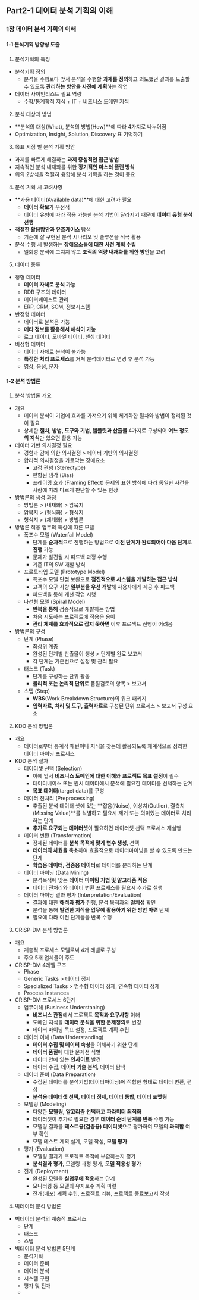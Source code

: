 ## Part2-1 데이터 분석 기획의 이해

### 1장 데이터 분석 기획의 이해

#### 1-1 분석기획 방향성 도출

1. 분석기획의 특징
 - 분석기획 정의
   - 분석을 수행보다 앞서 분석을 수행할 **과제를 정의**하고 의도했던 결과를 도출할 수 있도록 **관리하는 방안을 사전에 계획**하는 작업
 - 데이터 사이언티스트 필요 역량
   - 수학/통계학적 지식 + IT + 비즈니스 도메인 지식
2. 분석 대상과 방법
- **분석의 대상(What), 분석의 방법(How)**에 따라 4가지로 나누어짐
- Optimization, Insight, Solution, Discovery 표 기억하기
3. 목표 시점 별 분석 기획 방안
- 과제를 빠르게 해결하는 **과제 중심적인 접근 방법**
- 지속적인 분석 내재화를 위한 **장기적인 마스터 플랜 방식**
- 위의 2방식을 적절히 융합해 분석 기획을 하는 것이 중요
4. 분석 기획 시 고려사항
- **가용 데이터(Available data)**에 대한 고려가 필요
  - **데이터 확보**가 우선적
  - 데이터 유형에 따라 적용 가능한 분석 기법이 달라지기 때문에 **데이터 유형 분석 선행**
- **적절한 활용방안과 유즈케이스** 탐색
  - 기존에 잘 구현된 분석 시나리오 및 솔루션을 적극 활용
- 분석 수행 시 발생하는 **장애요소들에 대한 사전 계획 수립**
  - 일회성 분석에 그치지 않고 **조직의 역량 내재화를 위한 방안**을 고려
5. 데이터 종류
- 정형 데이터
  - **데이터 자체로 분석 가능**
  - RDB 구조의 데이터
  - 데이터베이스로 관리
  - ERP, CRM, SCM, 정보시스템
- 반정형 데이터
  - 데이터로 분석은 가능
  - **메타 정보를 활용해서 해석이 가능**
  - 로그 데이터, 모바일 데이터, 센싱 데이터
- 비정형 데이터
  - 데이터 자체로 분석이 불가능
  - **특정한 처리 프로세스**를 거쳐 분석데이터로 변경 후 분석 가능
  - 영상, 음성, 문자



#### 1-2 분석 방법론

1. 분석 방법론 개요
 - 개요
   - 데이터 분석이 기업에 효과를 가져오기 위해 체계화한 절차와 방법이 정리된 것이 필요
   - 상세한 **절차, 방법, 도구와 기법, 템플릿과 산출물** 4가지로 구성되어 **어느 정도의 지식**만 있으면 활용 가능
 - 데이터 기반 의사결정 필요
   - 경험과 감에 의한 의사결정 > 데이터 기반의 의사결정
   - 합리적 의사결정을 가로막는 장애요소
     - 고정 관념 (Stereotype)
     - 편향된 생각 (Bias)
     - 프레이밍 효과 (Framing Effect)
       문제의 표현 방식에 따라 동일한 사건을 사람에 따라 다르게 판단할 수 있는 현상
 - 방법론의 생성 과정
   - 방법론 > (내재화) > 암묵지
   - 암묵지 > (형식화) > 형식지
   - 형식지 > (체계화) > 방법론
 - 방법론 적용 업무의 특성에 따른 모델
   - 폭포수 모델 (Waterfall Model)
     - 단계를 **순차적**으로 진행하는 방법으로 **이전 단계가 완료되어야 다음 단계로 진행** 가능
     - 문제가 발견될 시 피드백 과정 수행
     - 기존 IT의 SW 개발 방식
   - 프로토타입 모델 (Prototype Model)
     - 폭포수 모델 단점 보완으로 **점진적으로 시스템을 개발하는 접근 방식**
     - 고객의 요구 사항 **일부분을 우선 개발**해 사용자에게 제공 후 피드백
     - 피드백을 통해 개선 작업 시행
   - 나선형 모델 (Spiral Model)
     - **반복을 통해** 점증적으로 개발하는 방법
     - 처음 시도하는 프로젝트에 적용은 용이
     - **관리 체계를 효과적으로 잡지 못하면** 이후 프로젝트 진행이 어려움
 - 방법론의 구성
   - 단계 (Phase)
     - 최상위 계층
     - 완성된 단계별 산출물이 생성 > 단계별 완료 보고서
     - 각 단계는 기준선으로 설정 및 관리 필요
   - 태스크 (Task)
     - 단계를 구성하는 단위 활동
     - **물리적 또는 논리적 단위**로 품질검토의 항목 > 보고서
   - 스텝 (Step)
     - **WBS**(Work Breakdown Structure)의 워크 패키지 
     - **입력자료, 처리 및 도구, 출력자료**로 구성된 단위 프로세스 > 보고서 구성 요소
2. KDD 분석 방법론
- 개요
  - 데이터로부터 통계적 패턴이나 지식을 찾는데 활용되도록 체계적으로 정리한 데이터 마이닝 프로세스
- KDD 분석 절차
  - 데이터셋 선택 (Selection)
    - 이에 앞서 **비즈니스 도메인에 대한 이해**와 **프로젝트 목표 설정**이 필수
    - 데이터베이스 또는 원시 데이터에서 분석에 필요한 데이터를 선택하는 단계
    - **목표 데이터**(target data)를 구성
  - 데이터 전처리 (Preprocessing)
    - 추출된 분석 데이터 셋에 있는 **잡음(Noise), 이상치(Outlier), 결측치(Missing Value)**를 식별하고 필요시 제거 또는 의미있는 데이터로 처리하는 단계
    - **추가로 요구되는 데이터셋**이 필요하면 데이터셋 선택 프로세스 재실행
  - 데이터 변환 (Transformation)
    - 정제된 데이터를 **분석 목적에 맞게 변수 생성**, 선택
    - **데이터의 차원을 축소**하여 효율적으로 데이터마이닝을 할 수 있도록 만드는 단계
    - **학습용 데이터, 검증용 데이터**로 데이터를 분리하는 단계
  - 데이터 마이닝 (Data Mining)
    - 분석목적에 맞는 **데이터 마이팅 기법 및 알고리즘 적용**
    - 데이터 전처리와 데이터 변환 프로세스를 필요시 추가로 실행
  - 데이터 마이닝 결과 평가 (Interpretation/Evaluation)
    - 결과에 대한 **해석과 평가** 진행, 분석 목적과의 **일치성** 확인
    - 분석을 통해 **발견한 지식을 업무에 활용하기 위한 방안 마련** 단계
    - 필요에 다라 이전 단계들을 반복 수행
3. CRISP-DM 분석 방법론
- 개요
  - 계층적 프로세스 모델로써 4개 레벨로 구성
  - 주요 5개 업체들이 주도
- CRISP-DM 4레벨 구조
  - Phase
  - Generic Tasks > 데이터 정제
  - Specialized Tasks > 범주형 데이터 정제, 연속형 데이터 정제
  - Process Instances
- CRISP-DM 프로세스 6단계
  - 업무이해 (Business Understaning)
    - **비즈니스 관점**에서 프로젝트 **목적과 요구사항** 이해
    - 도메인 지식을 **데이터 분석을 위한 문제정의**로 변경
    - 데이터 마이닝 목표 설정, 프로젝트 계획 수립
  - 데이터 이해 (Data Understanding)
    - **데이터 수집 및 데이터 속성**을 이해하기 위한 단계
    - **데이터 품질**에 대한 문제점 식별
    - 데이터 안에 있는 **인사이트** 발견
    - 데이터 수집, **데이터 기술 분석**, 데이터 탐색
  - 데이터 준비 (Data Preparation)
    - 수집된 데이터를 분석기법(데이터마이닝)에 적합한 형태로 데이터 변환, 편성
    - **분석용 데이터셋 선택, 데이터 정제, 데이터 통합, 데이터 포맷팅**
  - 모델링 (Modeling)
    - 다양한 **모델링, 알고리즘 선택**하고 **파라미터 최적화**
    - 데이터셋이 추가로 필요한 경우 **데이터 준비 단계를 반복** 수행 가능
    - 모델링 결과를 **테스트용(검증용) 데이터셋**으로 평가하여 모델의 **과적합** 여부 확인
    - 모델 테스트 계획 설계, 모델 작성, **모델 평가**
  - 평가 (Evaluation)
    - 모델링 결과가 프로젝트 목적에 부합하는지 평가
    - **분석결과 평가**, 모델링 과정 평가, **모델 적용성 평가**
  - 전개 (Deployment)
    - 완성된 모델을 **실업무에 적용**하는 단계
    - 모니터링 등 모델의 유지보수 계획 마련
    - 전개(배포) 계획 수립, 프로젝트 리뷰, 프로젝트 종료보고서 작성
4. 빅데이터 분석 방법론
- 빅데이터 분석의 계층적 프로세스
  - 단계
  - 태스크
  - 스텝
- 빅데이터 분석 방법론 5단계
  - 분석기획
  - 데이터 준비
  - 데이터 분석
  - 시스템 구현
  - 평가 및 전개
  - 



 


